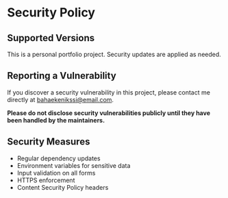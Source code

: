 # Security Policy

## Supported Versions

This is a personal portfolio project. Security updates are applied as needed.

## Reporting a Vulnerability

If you discover a security vulnerability in this project, please contact me directly at bahaekenikssi@email.com.

**Please do not disclose security vulnerabilities publicly until they have been handled by the maintainers.**

## Security Measures

- Regular dependency updates
- Environment variables for sensitive data
- Input validation on all forms
- HTTPS enforcement
- Content Security Policy headers
